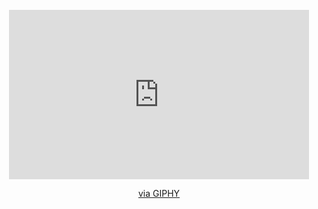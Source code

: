 <br clear="both">

<div align="center">
  <iframe src="https://giphy.com/embed/jVAt83ieT49H6ja5Ty" width="480" height="271" style="" frameBorder="0" class="giphy-embed" allowFullScreen></iframe><p><a href="https://giphy.com/gifs/xbox-microsoft-e3-2019-jVAt83ieT49H6ja5Ty">via GIPHY</a></p>
</div>

###
